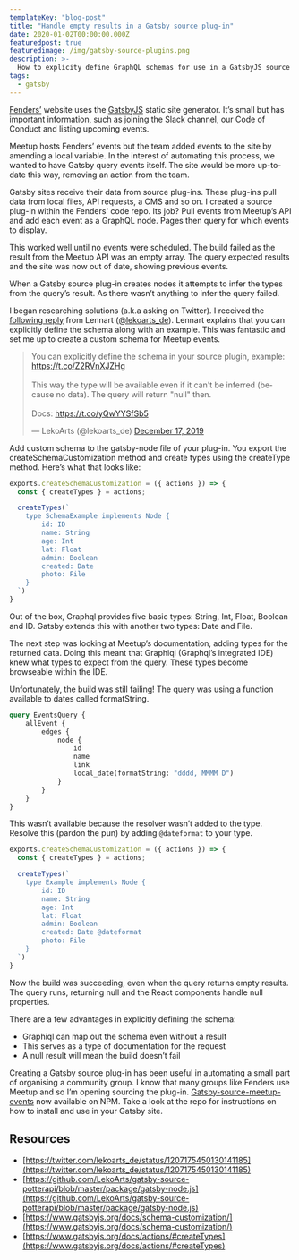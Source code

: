 ```yaml
---
templateKey: "blog-post"
title: "Handle empty results in a Gatsby source plug-in"
date: 2020-01-02T00:00:00.000Z
featuredpost: true
featuredimage: /img/gatsby-source-plugins.png
description: >-
  How to explicity define GraphQL schemas for use in a GatsbyJS source plug-in
tags:
  - gatsby
---
```


[Fenders’](https://www.fenders.co/) website uses the [GatsbyJS](https://www.gatsbyjs.org/) static site generator. It’s small but has important information, such as joining the Slack channel, our Code of Conduct and listing upcoming events.

Meetup hosts Fenders’ events but the team added events to the site by amending a local variable. In the interest of automating this process, we wanted to have Gatsby query events itself. The site would be more up-to-date this way, removing an action from the team.

Gatsby sites receive their data from source plug-ins. These plug-ins pull data from local files, API requests, a CMS and so on. I created a source plug-in within the Fenders' code repo. Its job? Pull events from Meetup’s API and add each event as a GraphQL node. Pages then query for which events to display.

This worked well until no events were scheduled. The build failed as the result from the Meetup API was an empty array. The query expected results and the site was now out of date, showing previous events.

When a Gatsby source plug-in creates nodes it attempts to infer the types from the query’s result. As there wasn’t anything to infer the query failed.

I began researching solutions (a.k.a asking on Twitter). I received the [following reply](https://twitter.com/lekoarts_de/status/1206962173555232768) from Lennart ([@lekoarts_de](https://twitter.com/lekoarts_de)). Lennart explains that you can explicitly define the schema along with an example. This was fantastic and set me up to create a custom schema for Meetup events.

<blockquote class="twitter-tweet"><p lang="en" dir="ltr">You can explicitly define the schema in your source plugin, example: <a href="https://t.co/Z2RVnXJZHg">https://t.co/Z2RVnXJZHg</a><br><br>This way the type will be available even if it can&#39;t be inferred (because no data). The query will return &quot;null&quot; then.<br><br>Docs: <a href="https://t.co/yQwYYSfSb5">https://t.co/yQwYYSfSb5</a></p>&mdash; LekoArts (@lekoarts_de) <a href="https://twitter.com/lekoarts_de/status/1206962173555232768?ref_src=twsrc%5Etfw">December 17, 2019</a></blockquote>

Add custom schema to the gatsby-node file of your plug-in. You export the createSchemaCustomization method and create types using the createType method. Here’s what that looks like:
```js
exports.createSchemaCustomization = ({ actions }) => {
  const { createTypes } = actions;

  createTypes(`
    type SchemaExample implements Node {
        id: ID
        name: String
        age: Int
        lat: Float
        admin: Boolean
        created: Date
        photo: File
    }
  `)
}
```

Out of the box, Graphql provides five basic types: String, Int, Float, Boolean and ID. Gatsby extends this with another two types: Date and File.

The next step was looking at Meetup’s documentation, adding types for the returned data. Doing this meant that Graphiql (Graphql’s integrated IDE) knew what types to expect from the query. These types become browseable within the IDE.

Unfortunately, the build was still failing! The query was using a function available to dates called formatString.

```graphql
query EventsQuery {
    allEvent {
        edges {
            node {
                id
                name
                link
                local_date(formatString: "dddd, MMMM D")
            }
        }
    }
}
```

This wasn’t available because the resolver wasn’t added to the type. Resolve this (pardon the pun) by adding `@dateformat` to your type.

```js
exports.createSchemaCustomization = ({ actions }) => {
  const { createTypes } = actions;

  createTypes(`
    type Example implements Node {
        id: ID
        name: String
        age: Int
        lat: Float
        admin: Boolean
        created: Date @dateformat
        photo: File
    }
  `)
}
```

Now the build was succeeding, even when the query returns empty results. The query runs, returning null and the React components handle null properties.

There are a few advantages in explicitly defining the schema:

* Graphiql can map out the schema even without a result
* This serves as a type of documentation for the request
* A null result will mean the build doesn’t fail

Creating a Gatsby source plug-in has been useful in automating a small part of organising a community group. I know that many groups like Fenders use Meetup and so I’m opening sourcing the plug-in. [Gatsby-source-meetup-events](https://www.npmjs.com/package/gatsby-source-meetup-events) now available on NPM. Take a look at the repo for instructions on how to install and use in your Gatsby site.

## Resources
* [https://twitter.com/lekoarts_de/status/1207175450130141185](https://twitter.com/lekoarts_de/status/1207175450130141185)
* [https://github.com/LekoArts/gatsby-source-potterapi/blob/master/package/gatsby-node.js](https://github.com/LekoArts/gatsby-source-potterapi/blob/master/package/gatsby-node.js)
* [https://www.gatsbyjs.org/docs/schema-customization/](https://www.gatsbyjs.org/docs/schema-customization/)
* [https://www.gatsbyjs.org/docs/actions/#createTypes](https://www.gatsbyjs.org/docs/actions/#createTypes)
